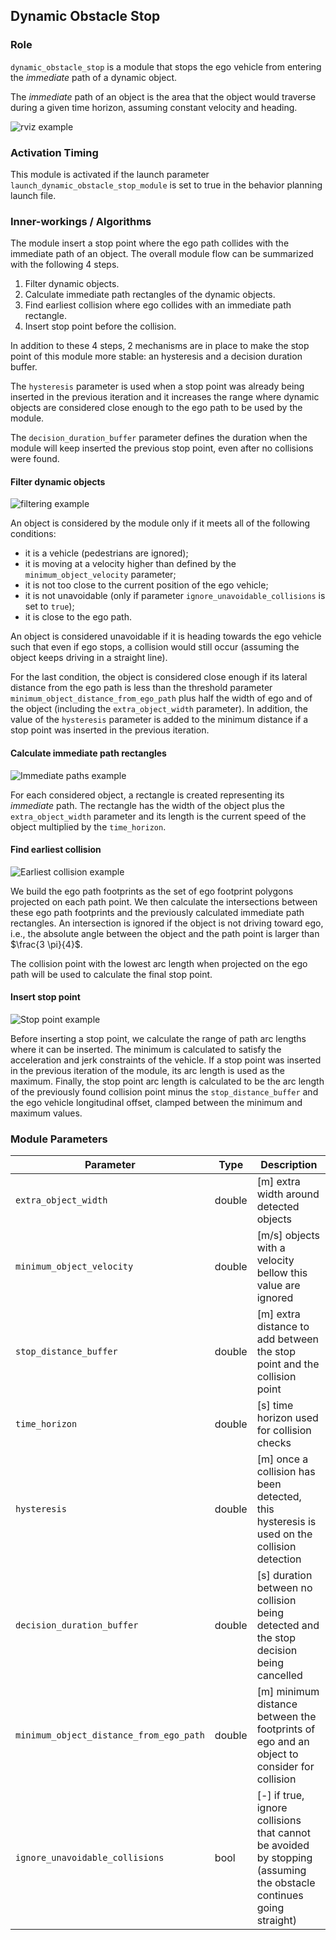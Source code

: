 ## Dynamic Obstacle Stop

### Role

`dynamic_obstacle_stop` is a module that stops the ego vehicle from entering the _immediate_ path of a dynamic object.

The _immediate_ path of an object is the area that the object would traverse during a given time horizon, assuming constant velocity and heading.

![rviz example](docs/dynamic_obstacle_stop_rviz.png)

### Activation Timing

This module is activated if the launch parameter `launch_dynamic_obstacle_stop_module` is set to true in the behavior planning launch file.

### Inner-workings / Algorithms

The module insert a stop point where the ego path collides with the immediate path of an object.
The overall module flow can be summarized with the following 4 steps.

1. Filter dynamic objects.
2. Calculate immediate path rectangles of the dynamic objects.
3. Find earliest collision where ego collides with an immediate path rectangle.
4. Insert stop point before the collision.

In addition to these 4 steps, 2 mechanisms are in place to make the stop point of this module more stable: an hysteresis and a decision duration buffer.

The `hysteresis` parameter is used when a stop point was already being inserted in the previous iteration
and it increases the range where dynamic objects are considered close enough to the ego path to be used by the module.

The `decision_duration_buffer` parameter defines the duration when the module will keep inserted the previous stop point, even after no collisions were found.

#### Filter dynamic objects

![filtering example](docs/DynamicObstacleStop-Filtering.drawio.svg)

An object is considered by the module only if it meets all of the following conditions:

- it is a vehicle (pedestrians are ignored);
- it is moving at a velocity higher than defined by the `minimum_object_velocity` parameter;
- it is not too close to the current position of the ego vehicle;
- it is not unavoidable (only if parameter `ignore_unavoidable_collisions` is set to `true`);
- it is close to the ego path.

An object is considered unavoidable if it is heading towards the ego vehicle such that even if ego stops, a collision would still occur (assuming the object keeps driving in a straight line).

For the last condition,
the object is considered close enough if its lateral distance from the ego path is less than the threshold parameter `minimum_object_distance_from_ego_path` plus half the width of ego and of the object (including the `extra_object_width` parameter).
In addition, the value of the `hysteresis` parameter is added to the minimum distance if a stop point was inserted in the previous iteration.

#### Calculate immediate path rectangles

![Immediate paths example](docs/DynamicObstacleStop-ImmediatePaths.drawio.svg)

For each considered object, a rectangle is created representing its _immediate_ path.
The rectangle has the width of the object plus the `extra_object_width` parameter
and its length is the current speed of the object multiplied by the `time_horizon`.

#### Find earliest collision

![Earliest collision example](docs/DynamicObstacleStop-Collision.drawio.svg)

We build the ego path footprints as the set of ego footprint polygons projected on each path point.
We then calculate the intersections between these ego path footprints and the previously calculated immediate path rectangles.
An intersection is ignored if the object is not driving toward ego, i.e., the absolute angle between the object and the path point is larger than $\frac{3 \pi}{4}$.

The collision point with the lowest arc length when projected on the ego path will be used to calculate the final stop point.

#### Insert stop point

![Stop point example](docs/DynamicObstacleStop-StopPoint.drawio.svg)

Before inserting a stop point, we calculate the range of path arc lengths where it can be inserted.
The minimum is calculated to satisfy the acceleration and jerk constraints of the vehicle.
If a stop point was inserted in the previous iteration of the module, its arc length is used as the maximum.
Finally,
the stop point arc length is calculated to be the arc length of the previously found collision point minus the `stop_distance_buffer` and the ego vehicle longitudinal offset, clamped between the minimum and maximum values.

### Module Parameters

| Parameter                               | Type   | Description                                                                                                        |
| --------------------------------------- | ------ | ------------------------------------------------------------------------------------------------------------------ |
| `extra_object_width`                    | double | [m] extra width around detected objects                                                                            |
| `minimum_object_velocity`               | double | [m/s] objects with a velocity bellow this value are ignored                                                        |
| `stop_distance_buffer`                  | double | [m] extra distance to add between the stop point and the collision point                                           |
| `time_horizon`                          | double | [s] time horizon used for collision checks                                                                         |
| `hysteresis`                            | double | [m] once a collision has been detected, this hysteresis is used on the collision detection                         |
| `decision_duration_buffer`              | double | [s] duration between no collision being detected and the stop decision being cancelled                             |
| `minimum_object_distance_from_ego_path` | double | [m] minimum distance between the footprints of ego and an object to consider for collision                         |
| `ignore_unavoidable_collisions`         | bool   | [-] if true, ignore collisions that cannot be avoided by stopping (assuming the obstacle continues going straight) |
